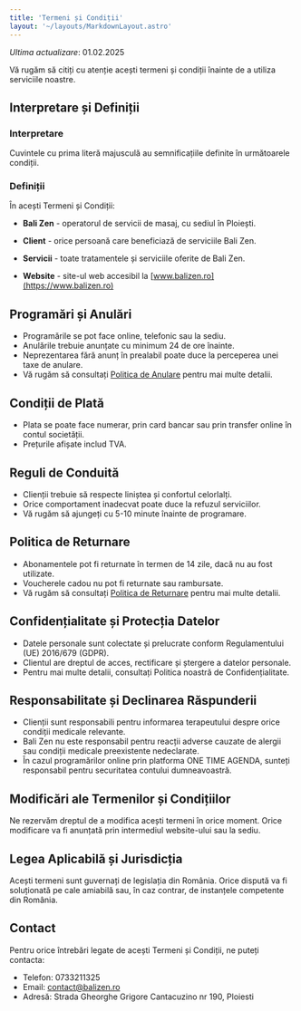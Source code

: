 ```yaml
---
title: 'Termeni și Condiții'
layout: '~/layouts/MarkdownLayout.astro'
---
```


_Ultima actualizare_: 01.02.2025

Vă rugăm să citiți cu atenție acești termeni și condiții înainte de a utiliza serviciile noastre.

## Interpretare și Definiții

### Interpretare

Cuvintele cu prima literă majusculă au semnificațiile definite în următoarele condiții.

### Definiții

În acești Termeni și Condiții:

- **Bali Zen** - operatorul de servicii de masaj, cu sediul în Ploiești.

- **Client** - orice persoană care beneficiază de serviciile Bali Zen.

- **Servicii** - toate tratamentele și serviciile oferite de Bali Zen.

- **Website** - site-ul web accesibil la [www.balizen.ro](https://www.balizen.ro)

## Programări și Anulări

- Programările se pot face online, telefonic sau la sediu.
- Anulările trebuie anunțate cu minimum 24 de ore înainte.
- Neprezentarea fără anunț în prealabil poate duce la perceperea unei taxe de anulare.
- Vă rugăm să consultați [Politica de Anulare](/cancellation-policy) pentru mai multe detalii.

## Condiții de Plată

- Plata se poate face numerar, prin card bancar sau prin transfer online în contul societății.
- Prețurile afișate includ TVA.

## Reguli de Conduită

- Clienții trebuie să respecte liniștea și confortul celorlalți.
- Orice comportament inadecvat poate duce la refuzul serviciilor.
- Vă rugăm să ajungeți cu 5-10 minute înainte de programare.

## Politica de Returnare

- Abonamentele pot fi returnate în termen de 14 zile, dacă nu au fost utilizate.
- Voucherele cadou nu pot fi returnate sau rambursate.
- Vă rugăm să consultați [Politica de Returnare](/return-policy) pentru mai multe detalii.

## Confidențialitate și Protecția Datelor

- Datele personale sunt colectate și prelucrate conform Regulamentului (UE) 2016/679 (GDPR).
- Clientul are dreptul de acces, rectificare și ștergere a datelor personale.
- Pentru mai multe detalii, consultați Politica noastră de Confidențialitate.

## Responsabilitate și Declinarea Răspunderii

- Clienții sunt responsabili pentru informarea terapeutului despre orice condiții medicale relevante.
- Bali Zen nu este responsabil pentru reacții adverse cauzate de alergii sau condiții medicale preexistente nedeclarate.
- În cazul programărilor online prin platforma ONE TIME AGENDA, sunteți responsabil pentru securitatea contului dumneavoastră.

## Modificări ale Termenilor și Condițiilor

Ne rezervăm dreptul de a modifica acești termeni în orice moment. Orice modificare va fi anunțată prin intermediul website-ului sau la sediu.

## Legea Aplicabilă și Jurisdicția

Acești termeni sunt guvernați de legislația din România. Orice dispută va fi soluționată pe cale amiabilă sau, în caz contrar, de instanțele competente din România.

## Contact

Pentru orice întrebări legate de acești Termeni și Condiții, ne puteți contacta:

- Telefon: 0733211325
- Email: contact@balizen.ro
- Adresă: Strada Gheorghe Grigore Cantacuzino nr 190, Ploiesti
